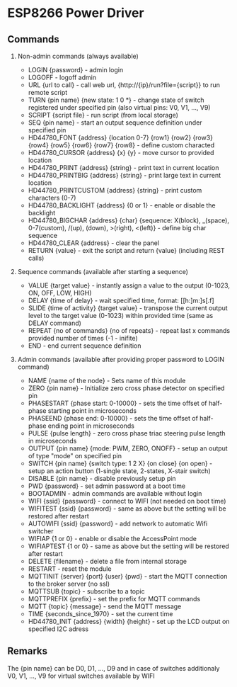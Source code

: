 # ESP8266 Power Driver

## Commands

1. Non-admin commands (always available)

    - LOGIN {password} - admin login
    - LOGOFF - logoff admin
    - URL {url to call} - call web url, {http://{ip}/run?file={script}} to run remote script
    - TURN {pin name} {new state: 1 0 *} - change state of switch registered under specified pin (also virtual pins: V0, V1, ..., V9)
    - SCRIPT {script file} - run script (from local storage)
    - SEQ {pin name} - start an output sequence definition under specified pin
    - HD44780_FONT {address} {location 0-7} {row1} {row2} {row3} {row4} {row5} {row6} {row7} {row8} - define custom characted
    - HD44780_CURSOR {address} {x} {y} - move cursor to provided location
    - HD44780_PRINT {address} {string} - print text in current location
    - HD44780_PRINTBIG {address} {string} - print large text in current location
    - HD44780_PRINTCUSTOM {address} {string} - print custom characters (0-7)
    - HD44780_BACKLIGHT {address} {0 or 1} - enable or disable the backlight
    - HD44780_BIGCHAR {address} {char} {sequence: X(block), _(space), 0-7(custom), /(up), \(down), >(right), <(left)} - define big char sequence
    - HD44780_CLEAR {address} - clear the panel
    - RETURN {value} - exit the script and return {value} (including REST calls)

2. Sequence commands (available after starting a sequence)

    - VALUE {target value} - instantly assign a value to the output (0-1023, ON, OFF, LOW, HIGH)
    - DELAY {time of delay} - wait specified time, format: [[h:]m:]s[.f]
    - SLIDE {time of activity} {target value} - transpose the current output level to the target value (0-1023) within provided time (same as DELAY command)
    - REPEAT {no of commands} {no of repeats} - repeat last x commands provided number of times (-1 - inifite)
    - END - end current sequence definition

3. Admin commands (available after providing proper password to LOGIN command)

    - NAME {name of the node} - Sets name of this module
    - ZERO {pin name} - Initialize zero cross phase detector on specified pin
    - PHASESTART {phase start: 0-10000} - sets the time offset of half-phase starting point in microseconds
    - PHASEEND {phase end: 0-10000} - sets the time offset of half-phase ending point in microseconds
    - PULSE {pulse length} - zero cross phase triac steering pulse length in microseconds
    - OUTPUT {pin name} {mode: PWM, ZERO, ONOFF} - setup an output of type "mode" on specified pin
    - SWITCH {pin name} {switch type: 1 2 X} {on close} {on open} - setup an action button (1-single state, 2-states, X-stair switch)
    - DISABLE {pin name} - disable previously setup pin
    - PWD {password} - set admin password at a boot time
    - BOOTADMIN - admin commands are available without login
    - WIFI {ssid} {password} - connect to WIFI (not needed on boot time)
    - WIFITEST {ssid} {password} - same as above but the setting will be restored after restart
    - AUTOWIFI {ssid} {password} - add network to automatic Wifi switcher
    - WIFIAP {1 or 0} - enable or disable the AccessPoint mode
    - WIFIAPTEST {1 or 0} - same as above but the setting will be restored after restart
    - DELETE {filename} - delete a file from internal storage
    - RESTART - reset the module
    - MQTTINIT {server} {port} {user} {pwd} - start the MQTT connection to the broker server (no ssl)
    - MQTTSUB {topic} - subscribe to a topic
    - MQTTPREFIX {prefix} - set the prefix for MQTT commands
    - MQTT {topic} {message} - send the MQTT message
    - TIME {seconds_since_1970} - set the current time
    - HD44780_INIT {address} {width} {height} - set up the LCD output on specified I2C adress


## Remarks

The {pin name} can be D0, D1, ..., D9 and in case of switches additionaly V0, V1, ..., V9 for virtual switches available by WIFI
